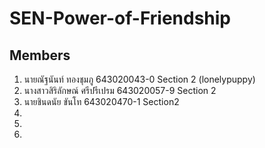 # SEN-Power-of-Friendship
## Members
1. นายณัฐนันท์ ทองชุมภู 643020043-0 Section 2 (lonelypuppy)
2. นางสาวสิริลักษณ์ ศรีปรีเปรม 643020057-9 Section 2
3. นายชินดนัย ขันโท 643020470-1 Section2
4. 
5. 
6. 
